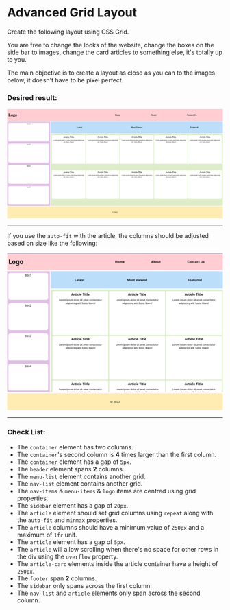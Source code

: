 # Advanced Grid Layout

Create the following layout using CSS Grid.

You are free to change the looks of the website, change the boxes on the side bar to images,
change the card articles to something else, it's totally up to you.

The main objective is to create a layout as close as you can to the images below, it doesn't have to be pixel perfect.

### Desired result:

<img src="./grid-normal.png" />

---

If you use the `auto-fit` with the article, the columns should be adjusted based on size like the following:

<img src="./grid-narrow.png" />

---

### Check List:

- The `container` element has two columns.
- The `container`'s second column is **4** times larger than the first column.
- The `container` element has a gap of `5px`.
- The `header` element spans **2** columns.
- The `menu-list` element contains another grid.
- The `nav-list` element contains another grid.
- The `nav-items` & `menu-items` & `logo` items are centred using grid properties.
- The `sidebar` element has a gap of `20px`.
- The `article` element should set grid columns using `repeat` along with the `auto-fit` and `minmax` properties.
- The `article` columns should have a minimum value of `250px` and a maximum of `1fr` unit.
- The `article` element has a gap of `5px`.
- The `article` will allow scrolling when there's no space for
  other rows in the div using the `overflow` property.
- The `article-card` elements inside the article container have a height of `250px`.
- The `footer` span **2** columns.
- The `sidebar` only spans across the first column.
- The `nav-list` and `article` elements only span across the second column.
